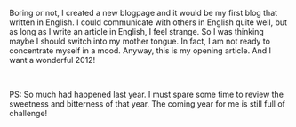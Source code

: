 <p>Boring or not, I created a new blogpage and&nbsp;it would be my first blog that written in English. I could communicate with others in English quite well, but as long as I write an article in English, I feel strange. So&nbsp;I was thinking maybe I should switch into my mother tongue. In fact, I am not ready to concentrate myself in a mood. Anyway, this is my opening article. And I want a wonderful 2012!</p><p><br></p><p>PS: So much had happened last year. I must&nbsp;spare some time&nbsp;to review the sweetness and bitterness of that year. The coming year for me is still full of challenge!</p>